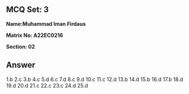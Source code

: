 ## MCQ Set: 3

**Name:Muhammad Iman Firdaus**

**Matrix No: A22EC0216**

**Section: 02**

## Answer
1.b
2.c
3.b
4.c
5.d
6.c
7.d
8.c
9.d
10.c
11.c
12.d
13.b
14.d
15.b
16.d
17.b
18.d
19.d
20.d
21.c
22.c
23.c
24.d
25.d



